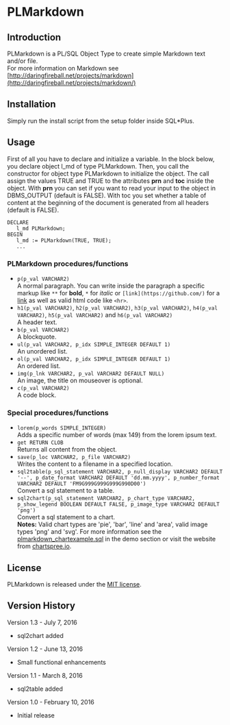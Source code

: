 # PLMarkdown                                                                                                                                                                                                                                                                                                                           

## Introduction                                                                                                                                                                                                                                                                                                                            
PLMarkdown is a PL/SQL Object Type to create simple Markdown text and/or file.                                                                                                                                                                                                                                                              
For more information on Markdown see [http://daringfireball.net/projects/markdown](http://daringfireball.net/projects/markdown/)                                                                                                                                                                                                            

## Installation                                                                                                                                                                                                                                                                                                                            
Simply run the install script from the setup folder inside SQL*Plus.                                                                                                                                                                                                                                                                        

## Usage                                                                                                                                                                                                                                                                                                                                   
First of all you have to declare and initialize a variable. In the block below, you declare object l_md
  of type PLMarkdown. Then, you call the constructor for object type PLMarkdown to initialize the object. The call
  assign the values TRUE and TRUE to the attributes **prn** and **toc** inside the object. With **prn** you can set if you want
  to read your input to the object in DBMS_OUTPUT (default is FALSE). With toc you set whether a table of content at
  the beginning of the document is generated from all headers (default is FALSE).

    DECLARE
       l_md PLMarkdown;
    BEGIN
       l_md := PLMarkdown(TRUE, TRUE);
       ...
                                                                                                                                                                                                                                         
### PLMarkdown procedures/functions                                                                                                                                                                                                                                                                                                        
* `p(p_val VARCHAR2)`<br>A normal paragraph. You can write inside the paragraph a specific markup like `**` for **bold**,
  `*` for *italic* or `[link](https://github.com/)` for a [link](https://github.com/) as well as valid html code like `<hr>`.                                                                                     
* `h1(p_val VARCHAR2)`, `h2(p_val VARCHAR2)`, `h3(p_val VARCHAR2)`, `h4(p_val VARCHAR2)`, `h5(p_val VARCHAR2)` and `h6(p_val VARCHAR2)`<br>A header text.                                                                                                                                                                                   
* `b(p_val VARCHAR2)`<br>A blockquote.                                                                                                                                                                                                                                                                                                      
* `ul(p_val VARCHAR2, p_idx SIMPLE_INTEGER DEFAULT 1)`<br>An unordered list.                                                                                                                                                                                                                                                                
* `ol(p_val VARCHAR2, p_idx SIMPLE_INTEGER DEFAULT 1)`<br>An ordered list.                                                                                                                                                                                                                                                                  
* `img(p_lnk VARCHAR2, p_val VARCHAR2 DEFAULT NULL)`<br>An image, the title on mouseover is optional.                                                                                                                                                                                                                                       
* `c(p_val VARCHAR2)`<br>A code block.                                                                                                                                                                                                                                                                                                      

### Special procedures/functions                                                                                                                                                                                                                                                                                                           
* `lorem(p_words SIMPLE_INTEGER)`<br>Adds a specific number of  words (max 149) from the lorem ipsum text.                                                                                                                                                                                                                                  
* `get RETURN CLOB`<br>Returns all content from the object.                                                                                                                                                                                                                                                                                 
* `save(p_loc VARCHAR2, p_file VARCHAR2)`<br>Writes the content to a filename in a specified location.                                                                                                                                                                                                                                      
* `sql2table(p_sql_statement VARCHAR2, p_null_display VARCHAR2 DEFAULT '--', p_date_format VARCHAR2 DEFAULT 'dd.mm.yyyy', p_number_format VARCHAR2 DEFAULT 'FM9G999G999G999G990D00')`<br>Convert a sql statement to a table.                                                                                                                
* `sql2chart(p_sql_statement VARCHAR2, p_chart_type VARCHAR2, p_show_legend BOOLEAN DEFAULT FALSE, p_image_type VARCHAR2 DEFAULT 'png')`<br>Convert a sql statement to a chart.                                                                                                                                                             
**Notes:** Valid chart types are 'pie', 'bar', 'line' and 'area', valid image types 'png' and 'svg'. For more information see the [plmarkdown_chartexample.sql](https://github.com/teotiger/plmarkdown/blob/master/demo/plmarkdown_chartexample.sql) in the demo section or visit the website from [chartspree.io](http://chartspree.io).

## License                                                                                                                                                                                                                                                                                                                                 
PLMarkdown is released under the [MIT license](https://github.com/teotiger/plmarkdown/blob/master/license.txt).                                                                                                                                                                                                                             

## Version History                                                                                                                                                                                                                                                                                                                         
Version 1.3 - July 7, 2016                                                                                                                                                                                                                                                                                                                  
* sql2chart added                                                                                                                                                                                                                                                                                                                           
                                                                                                                                                                                                                                                                                                                                            
Version 1.2 - June 13, 2016                                                                                                                                                                                                                                                                                                                 
* Small functional enhancements                                                                                                                                                                                                                                                                                                             
                                                                                                                                                                                                                                                                                                                                            
Version 1.1 - March 8, 2016                                                                                                                                                                                                                                                                                                                 
* sql2table added                                                                                                                                                                                                                                                                                                                           
                                                                                                                                                                                                                                                                                                                                            
Version 1.0 - February 10, 2016                                                                                                                                                                                                                                                                                                             
* Initial release                                                                                                                                                                                                                                                                                                  